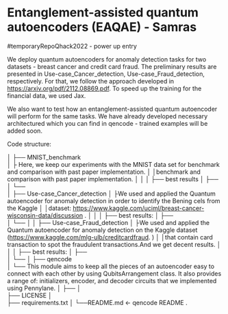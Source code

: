 # Entanglement-assisted quantum autoencoders (EAQAE) - Samras
#temporaryRepoQhack2022 - power up entry

We deploy quantum autoencoders for anomaly detection tasks for two datasets - breast cancer and credit card fraud. The preliminary results are presented in Use-case_Cancer_detection, Use-case_Fraud_detection, respectively. 
For that, we follow the approach developed in https://arxiv.org/pdf/2112.08869.pdf. To speed up the training for the financial data, we used Jax.

We also want to test how an entanglement-assisted quantum autoencoder will perform for the same tasks. We have already developed necessary architectured which you can find in qencode - trained examples will be added soon.


Code structure:

│
├── MNIST_benchmark                                               
│   ├ Here, we keep our experiments with the MNIST data set for benchmark and comparison with past paper implementation.
│   │benchmark and comparison with past paper implementation.
│   │
│   ├── best results 
│   ├──                           
│   └──  
│
├── Use-case_Cancer_detection
│   ├We used and applied the Quantum autoencoder for anomaly detection in order to identify the Bening cels from the Kaggle │   │dataset: https://www.kaggle.com/uciml/breast-cancer-wisconsin-data/discussion . 
│   │
│   ├── best results: 
│   ├──                           
│   └── 
│
│
├── Use-case_Fraud_detection
│   ├We used and applied the Quantum autoencoder for anomaly detection on the Kaggle dataset (https://www.kaggle.com/mlg-ulb/creditcardfraud. ) 
│   │that contain card transaction to spot the fraudulent transactions.And we get decent results. 
│   │
│   ├── best results: 
│   ├──                           
│   └── 
│
├── qencode                                               
│   └── This module aims to keep all the pieces of an autoencoder easy to connect with each other by using QubitsArrangement class. It also provides a range of: initializers, encoder, and decoder circuits that we implemented using Pennylane. 
│
├── 
│   
├── LICENSE
│   
├── requirements.txt
│
└──README.md                                            <- qencode README .
